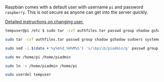 Raspbian comes with a default user with username `pi` and password `raspberry`. This is not secure as anyone can get into the server quickly.

[Detailed instructions on changing user.](http://unixetc.co.uk/2016/01/07/how-to-rename-the-default-raspberry-pi-user/)
```sh
tempuser@pi /etc $ sudo tar -cvf authfiles.tar passwd group shadow gshadow sudoers lightdm/lightdm.conf systemd/system/autologin@.service sudoers.d/* polkit-1/localauthority.conf.d/60-desktop-policy.conf
```

```sh
sudo tar -cvf authfiles.tar passwd group shadow gshadow sudoers systemd/system/autologin@.service sudoers.d/* 

sudo sed -i.$(date +'%y%m%d_%H%M%S') 's/\bpi\b/piadmin/g' passwd group shadow gshadow sudoers systemd/system/autologin@.service sudoers.d/*

sudo mv /home/pi /home/piadmin

sudo ln -s /home/piadmin /home/pi

sudo userdel tempuser
```